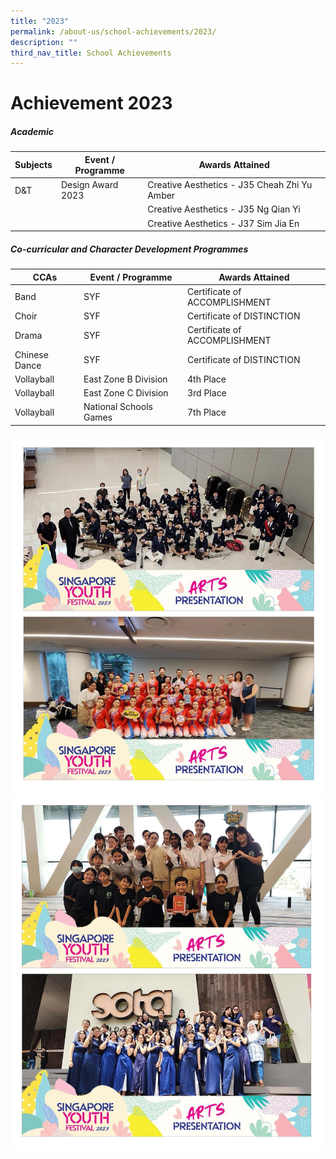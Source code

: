 ```yaml
---
title: "2023"
permalink: /about-us/school-achievements/2023/
description: ""
third_nav_title: School Achievements
---
```

# **Achievement 2023**

##### **Academic**

| Subjects | Event / Programme | Awards Attained |
| -------- | -------- | -------- |
| D&T     | Design Award 2023    | Creative Aesthetics -  J35 Cheah Zhi Yu Amber    |
|      |     | Creative Aesthetics - J35 Ng Qian Yi    |
|      |     | Creative Aesthetics - J37 Sim Jia En    |



##### **Co-curricular and Character Development Programmes**

| CCAs | Event / Programme | Awards Attained |
| -------- | -------- | -------- |
| Band     | SYF     | Certificate of ACCOMPLISHMENT    |
| Choir     | SYF     | Certificate of DISTINCTION     |
| Drama    | SYF     | Certificate of ACCOMPLISHMENT    |
|  Chinese Dance     | SYF     |  Certificate of DISTINCTION   |
| Vollayball     | East Zone B Division     |  4th Place   |
| Vollayball     | East Zone C Division     |  3rd Place   |
| Vollayball     | National Schools Games   |  7th Place   |

![](/images/2023%20syf_page_1.jpg)
![](/images/2023syf_page_2.jpg)